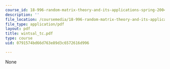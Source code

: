 ```yaml
---
course_id: 18-996-random-matrix-theory-and-its-applications-spring-2004
description: ''
file_location: /coursemedia/18-996-random-matrix-theory-and-its-applications-spring-2004/0791574bd66d763e89d3c6572616d996_wintsal_tc.pdf
file_type: application/pdf
layout: pdf
title: wintsal_tc.pdf
type: course
uid: 0791574bd66d763e89d3c6572616d996

---
```

None